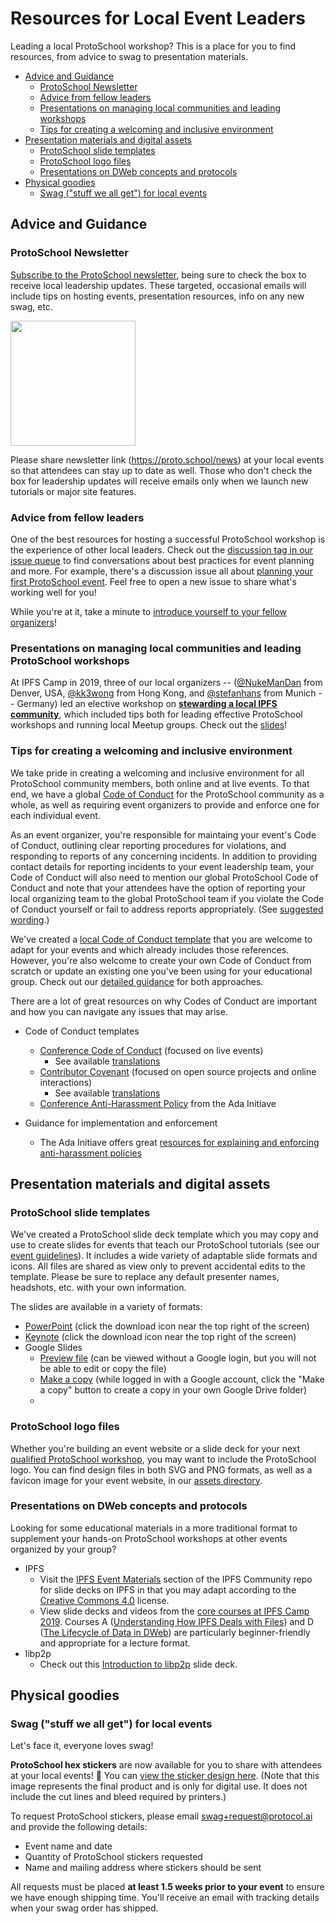 # Resources for Local Event Leaders

Leading a local ProtoSchool workshop? This is a place for you to find resources, from advice to swag to presentation materials.
- [Advice and Guidance](#advice-and-guidance)
   - [ProtoSchool Newsletter](#protoschool-newsletter)
   - [Advice from fellow leaders](#advice-from-fellow-leaders)
   - [Presentations on managing local communities and leading workshops](#presentations-on-managing-local-communities-and-leading-protoschool-workshops)
   - [Tips for creating a welcoming and inclusive environment](#tips-for-creating-a-welcoming-and-inclusive-environment)
- [Presentation materials and digital assets](#presentation-materials-and-digital-assets)
   - [ProtoSchool slide templates](#protoschool-slide-templates)
   - [ProtoSchool logo files](#protoschool-logo-files)
   - [Presentations on DWeb concepts and protocols](#presentations-on-dweb-concepts-and-protocols)
- [Physical goodies](#physical-goodies)
   - [Swag ("stuff we all get") for local events](#swag-stuff-we-all-get-for-local-events)

## Advice and Guidance

### ProtoSchool Newsletter

[Subscribe to the ProtoSchool newsletter](https://proto.school/news), being sure to check the box to receive local leadership updates. These targeted, occasional emails will include tips on hosting events, presentation resources, info on any new swag, etc.

<img src="https://user-images.githubusercontent.com/19171465/86145956-96d3ad80-bac5-11ea-8a26-a9028f2d43c1.png" height="200" />

Please share newsletter link (https://proto.school/news) at your local events so that attendees can stay up to date as well. Those who don't check the box for leadership updates will receive emails only when we launch new tutorials or major site features. 


### Advice from fellow leaders

One of the best resources for hosting a successful ProtoSchool workshop is the experience of other local leaders. Check out the [discussion tag in our issue queue](https://github.com/ProtoSchool/organizing/issues?q=is%3Aissue+is%3Aopen+label%3Adiscussion) to find conversations about best practices for event planning and more.  For example, there's a discussion issue all about [planning your first ProtoSchool event](https://github.com/ProtoSchool/organizing/issues/33). Feel free to open a new issue to share what's working well for you!

While you're at it, take a minute to [introduce yourself to your fellow organizers](https://github.com/ProtoSchool/organizing/issues/26)!

### Presentations on managing local communities and leading ProtoSchool workshops

At IPFS Camp in 2019, three of our local organizers -- ([@NukeManDan](https://github.com/NukeManDan) from Denver, USA, [@kk3wong](https://github.com/kk3wong) from Hong Kong, and [@stefanhans](https://github.com/stefanhans) from Munich --  Germany) led an elective workshop on [**stewarding a local IPFS community**](https://github.com/ipfs/camp/blob/master/CORE_AND_ELECTIVE_COURSES/ELECTIVE_COURSE_F/README.md), which included tips both for leading effective ProtoSchool workshops and running local Meetup groups.  Check out the [slides](https://docs.google.com/presentation/d/1OLmSfOMjffl7z2ODxHaBcQBmyVEGdt8O7h3bxYv_VVI/edit#slide=id.g4c43915634_2_51)!

### Tips for creating a welcoming and inclusive environment

We take pride in creating a welcoming and inclusive environment for all ProtoSchool community members, both online and at live events. To that end, we have a global [Code of Conduct](https://github.com/protoschool/organizing/blob/master/CODE_OF_CONDUCT.md) for the ProtoSchool community as a whole, as well as requiring event organizers to provide and enforce one for each individual event.

As an event organizer, you're responsible for maintaing your event's Code of Conduct, outlining clear reporting procedures for violations, and responding to reports of any concerning incidents. In addition to providing contact details for reporting incidents to your event leadership team, your Code of Conduct will also need to mention our global ProtoSchool Code of Conduct and note that your attendees have the option of reporting your local organizing team to the global ProtoSchool team if you violate the Code of Conduct yourself or fail to address reports appropriately. (See [suggested wording](https://github.com/ProtoSchool/organizing/tree/master/assets/code-of-conduct#referencing-protoschools-global-code-of-conduct-mandatory).)

We've created a [local Code of Conduct template](https://github.com/ProtoSchool/organizing/tree/master/assets/code-of-conduct#using-our-local-code-of-conduct-template-optional) that you are welcome to adapt for your events and which already includes those references. However, you're also welcome to create your own Code of Conduct from scratch or update an existing one you've been using for your educational group. Check out our [detailed guidance](https://github.com/ProtoSchool/organizing/tree/master/assets/code-of-conduct) for both approaches.

There are a lot of great resources on why Codes of Conduct are important and how you can navigate any issues that may arise.

- Code of Conduct templates
  - [Conference Code of Conduct](http://confcodeofconduct.com/) (focused on live events)
    - See available [translations](https://github.com/confcodeofconduct/confcodeofconduct.com)
  - [Contributor Covenant](https://www.contributor-covenant.org/version/1/4/code-of-conduct) (focused on open source projects and online interactions)
    - See available [translations](https://www.contributor-covenant.org/translations)
  - [Conference Anti-Harassment Policy](http://geekfeminism.wikia.com/wiki/Conference_anti-harassment/Policy) from the Ada Initiave

- Guidance for implementation and enforcement
  - The Ada Initiave offers great [resources for explaining and enforcing anti-harassment policies](http://geekfeminism.wikia.com/wiki/Conference_anti-harassment/Policy_resources)


## Presentation materials and digital assets

### ProtoSchool slide templates
We've created a ProtoSchool slide deck template which you may copy and use to create slides for events that teach our ProtoSchool tutorials (see our [event guidelines](./README.md#event-guidelines)). It includes a wide variety of adaptable slide formats and icons. All files are shared as view only to prevent accidental edits to the template. Please be sure to replace any default presenter names, headshots, etc. with your own information.

The slides are available in a variety of formats:
- [PowerPoint](https://drive.google.com/a/protocol.ai/file/d/1i7fE3UXDVU_tSkw2iPPtDa5c1gXiuQFz/view?usp=sharing) (click the download icon near the top right of the screen)
- [Keynote](https://drive.google.com/file/d/1E74m5DcIRYMH0wcFF_wLn7CPtpDNqqFt/view?usp=sharing) (click the download icon near the top right of the screen)
- Google Slides
     - [Preview file](https://docs.google.com/presentation/d/1-bbbpUdElae6T4eTZvB20pj75bCPVgzfRV7wsDaXh9g/edit?usp=sharing) (can be viewed without a Google login, but you will not be able to edit or copy the file)
     - [Make a copy](https://docs.google.com/presentation/d/1-bbbpUdElae6T4eTZvB20pj75bCPVgzfRV7wsDaXh9g/copy) (while logged in with a Google account, click the "Make a copy" button to create a copy in your own Google Drive folder)
     -
### ProtoSchool logo files
Whether you're building an event website or a slide deck for your next [qualified ProtoSchool workshop](./README.md#event-guidelines), you may want to include the ProtoSchool logo. You can find design files in both SVG and PNG formats, as well as a favicon image for your event website, in our [assets directory](/assets).

### Presentations on DWeb concepts and protocols
Looking for some educational materials in a more traditional format to supplement your hands-on ProtoSchool workshops at other events organized by your group?

- IPFS
  - Visit the [IPFS Event Materials](https://github.com/ipfs/community#ipfs-event-materials) section of the IPFS Community repo for slide decks on IPFS in that you may adapt according to the [Creative Commons 4.0](https://creativecommons.org/licenses/by-sa/4.0/) license.
  - View slide decks and videos from the [core courses at IPFS Camp 2019](https://github.com/ipfs/camp#-core--elective-courses--youtube-playlist). Courses A ([Understanding How IPFS Deals with Files](https://youtu.be/Z5zNPwMDYGg)) and D ([The Lifecycle of Data in DWeb](https://youtu.be/fLUq0RkiTBA)) are particularly beginner-friendly and appropriate for a lecture format.
- libp2p
   - Check out this [Introduction to libp2p](https://github.com/raulk/talks/blob/master/libp2p%20-%20Crosslink%2719%20-%20Introduction%20to%20libp2p%20(Taipei%2C%202019-10-20).pdf) slide deck.


## Physical goodies

### Swag ("stuff we all get") for local events
Let's face it, everyone loves swag!

**ProtoSchool hex stickers** are now available for you to share with attendees at your local events! 🎉 You can [view the sticker design here](/assets/swag/protoschool_sticker_digital_use_only.png). (Note that this image represents the final product and is only for digital use. It does not include the cut lines and bleed required by printers.)

To request ProtoSchool stickers, please email [swag+request@protocol.ai](mailto:swag+request@protocol.ai) and provide the following details:

- Event name and date
- Quantity of ProtoSchool stickers requested
- Name and mailing address where stickers should be sent

All requests must be placed **at least 1.5 weeks prior to your event** to ensure we have enough shipping time. You'll receive an email with tracking details when your swag order has shipped.
